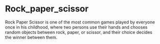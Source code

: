 # Rock_paper_scissor
Rock Paper Scissor is one of the most common games played by everyone once in his childhood, where two persons use their hands and chooses random objects between rock, paper, or scissor, and their choice decides the winner between them.
